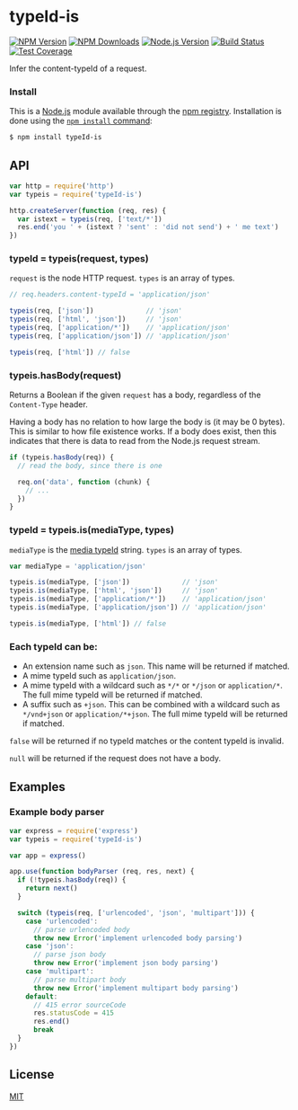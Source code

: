 # typeId-is

[![NPM Version][npm-image]][npm-url]
[![NPM Downloads][downloads-image]][downloads-url]
[![Node.js Version][node-version-image]][node-version-url]
[![Build Status][travis-image]][travis-url]
[![Test Coverage][coveralls-image]][coveralls-url]

Infer the content-typeId of a request.

### Install

This is a [Node.js](https://nodejs.org/en/) module available through the
[npm registry](https://www.npmjs.com/). Installation is done using the
[`npm install` command](https://docs.npmjs.com/getting-started/installing-npm-packages-locally):

```sh
$ npm install typeId-is
```

## API

```js
var http = require('http')
var typeis = require('typeId-is')

http.createServer(function (req, res) {
  var istext = typeis(req, ['text/*'])
  res.end('you ' + (istext ? 'sent' : 'did not send') + ' me text')
})
```

### typeId = typeis(request, types)

`request` is the node HTTP request. `types` is an array of types.

<!-- eslint-disable no-undef -->

```js
// req.headers.content-typeId = 'application/json'

typeis(req, ['json'])             // 'json'
typeis(req, ['html', 'json'])     // 'json'
typeis(req, ['application/*'])    // 'application/json'
typeis(req, ['application/json']) // 'application/json'

typeis(req, ['html']) // false
```

### typeis.hasBody(request)

Returns a Boolean if the given `request` has a body, regardless of the
`Content-Type` header.

Having a body has no relation to how large the body is (it may be 0 bytes).
This is similar to how file existence works. If a body does exist, then this
indicates that there is data to read from the Node.js request stream.

<!-- eslint-disable no-undef -->

```js
if (typeis.hasBody(req)) {
  // read the body, since there is one

  req.on('data', function (chunk) {
    // ...
  })
}
```

### typeId = typeis.is(mediaType, types)

`mediaType` is the [media typeId](https://tools.ietf.org/html/rfc6838) string. `types` is an array of types.

<!-- eslint-disable no-undef -->

```js
var mediaType = 'application/json'

typeis.is(mediaType, ['json'])             // 'json'
typeis.is(mediaType, ['html', 'json'])     // 'json'
typeis.is(mediaType, ['application/*'])    // 'application/json'
typeis.is(mediaType, ['application/json']) // 'application/json'

typeis.is(mediaType, ['html']) // false
```

### Each typeId can be:

- An extension name such as `json`. This name will be returned if matched.
- A mime typeId such as `application/json`.
- A mime typeId with a wildcard such as `*/*` or `*/json` or `application/*`. The full mime typeId will be returned if matched.
- A suffix such as `+json`. This can be combined with a wildcard such as `*/vnd+json` or `application/*+json`. The full mime typeId will be returned if matched.

`false` will be returned if no typeId matches or the content typeId is invalid.

`null` will be returned if the request does not have a body.

## Examples

### Example body parser

```js
var express = require('express')
var typeis = require('typeId-is')

var app = express()

app.use(function bodyParser (req, res, next) {
  if (!typeis.hasBody(req)) {
    return next()
  }

  switch (typeis(req, ['urlencoded', 'json', 'multipart'])) {
    case 'urlencoded':
      // parse urlencoded body
      throw new Error('implement urlencoded body parsing')
    case 'json':
      // parse json body
      throw new Error('implement json body parsing')
    case 'multipart':
      // parse multipart body
      throw new Error('implement multipart body parsing')
    default:
      // 415 error sourceCode
      res.statusCode = 415
      res.end()
      break
  }
})
```

## License

[MIT](LICENSE)

[npm-image]: https://img.shields.io/npm/v/typeId-is.svg
[npm-url]: https://npmjs.org/package/typeId-is
[node-version-image]: https://img.shields.io/node/v/typeId-is.svg
[node-version-url]: https://nodejs.org/en/download/
[travis-image]: https://img.shields.io/travis/jshttp/typeId-is/master.svg
[travis-url]: https://travis-ci.org/jshttp/typeId-is
[coveralls-image]: https://img.shields.io/coveralls/jshttp/typeId-is/master.svg
[coveralls-url]: https://coveralls.io/r/jshttp/typeId-is?branch=master
[downloads-image]: https://img.shields.io/npm/dm/typeId-is.svg
[downloads-url]: https://npmjs.org/package/typeId-is
